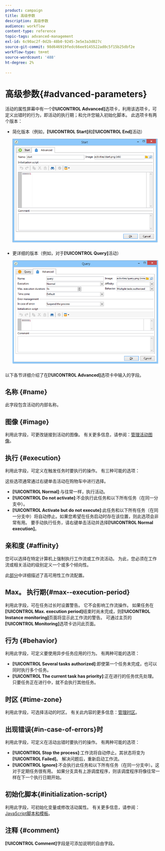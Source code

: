 ```yaml
---
product: campaign
title: 高级参数
description: 高级参数
audience: workflow
content-type: reference
topic-tags: advanced-management
exl-id: 6c90ac2f-0d2b-48b0-9245-3e5e3a3d027c
source-git-commit: 98d646919fedc66ee9145522ad0c5f15b25dbf2e
workflow-type: tm+mt
source-wordcount: '488'
ht-degree: 2%

---
```


# 高级参数{#advanced-parameters}

活动的属性屏幕中有一个&#x200B;**[!UICONTROL Advanced]**&#x200B;选项卡，利用该选项卡，可定义出错时的行为，即活动的执行期；和允许您输入初始化脚本。 此选项卡有两个版本：

* 简化版本（例如，**[!UICONTROL Start]**&#x200B;和&#x200B;**[!UICONTROL End]**&#x200B;活动）

   ![](assets/wf-advanced-basic.png)

* 更详细的版本（例如，对于&#x200B;**[!UICONTROL Query]**&#x200B;活动）

   ![](assets/wf-advanced-full.png)

以下各节详细介绍了在&#x200B;**[!UICONTROL Advanced]**&#x200B;选项卡中输入的字段。

## 名称 {#name}

此字段包含活动的内部名称。

## 图像 {#image}

利用此字段，可更改链接到活动的图像。 有关更多信息，请参阅：[管理活动图像](../../workflow/using/managing-activity-images.md)。

## 执行 {#execution}

利用此字段，可定义在触发任务时要执行的操作。 有三种可能的选项：

这些选项通常通过右键单击活动在购物车中进行选择。

* **[!UICONTROL Normal]**:与往常一样，执行活动。
* **[!UICONTROL Do not activate]**:不会执行此任务和以下所有任务（在同一分支中）。
* **[!UICONTROL Activate but do not execute]**:此任务和以下所有任务（在同一分支中）将自动停止。如果您希望在任务启动时存在该位置，则此选项会非常有用。 要手动执行任务，请右键单击活动并选择&#x200B;**[!UICONTROL Normal execution]**。

## 亲和度 {#affinity}

您可以选择在特定计算机上强制执行工作流或工作流活动。 为此，您必须在工作流或相关活动的级别定义一个或多个倾向性。

此[部分](../../installation/using/configuring-campaign-server.md#high-availability-workflows-and-affinities)中详细描述了高可用性工作流配置。


## Max。 执行期{#max--execution-period}

利用此字段，可在任务过长时设置警告。 它不会影响工作流操作。 如果任务在&#x200B;**[!UICONTROL Max. execution period]**&#x200B;结束时尚未完成，则&#x200B;**[!UICONTROL Instance monitoring]**&#x200B;页面将显示此工作流的警告。 可通过主页的&#x200B;**[!UICONTROL Monitoring]**&#x200B;选项卡访问此页面。

## 行为 {#behavior}

利用此字段，可定义要使用异步任务应用的行为。 有两种可能的选项：

* **[!UICONTROL Several tasks authorized]**:即使第一个任务未完成，也可以同时执行多个任务。
* **[!UICONTROL The current task has priority]**:正在进行的任务优先处理。只要任务正在进行中，就不会执行其他任务。

## 时区 {#time-zone}

利用此字段，可选择活动的时区。 有关此内容的更多信息：[管理时区](../../workflow/using/managing-time-zones.md)。

## 出现错误{#in-case-of-errors}时

利用此字段，可定义在活动出错时要执行的操作。 有两种可能的选项：

* **[!UICONTROL Stop the process]**:工作流将自动停止。其状态将变为&#x200B;**[!UICONTROL Failed]**。 解决问题后，重新启动工作流。
* **[!UICONTROL Ignore]**:不会执行此任务和以下所有任务（在同一分支中）。这对于定期任务很有用。 如果分支具有上游调度程序，则该调度程序将像往常一样在下一个执行日期开始。

## 初始化脚本{#initialization-script}

利用此字段，可初始化变量或修改活动属性。 有关更多信息，请参阅：[JavaScript脚本和模板](../../workflow/using/javascript-scripts-and-templates.md)。

## 注释 {#comment}

**[!UICONTROL Comment]**&#x200B;字段是可添加说明的自由字段。
